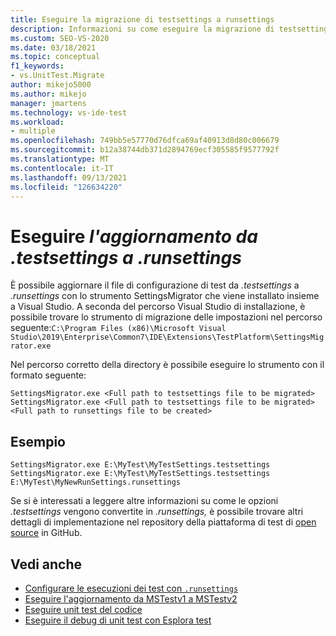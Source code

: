 ```yaml
---
title: Eseguire la migrazione di testsettings a runsettings
description: Informazioni su come eseguire la migrazione di testsettings a runsettings
ms.custom: SEO-VS-2020
ms.date: 03/18/2021
ms.topic: conceptual
f1_keywords:
- vs.UnitTest.Migrate
author: mikejo5000
ms.author: mikejo
manager: jmartens
ms.technology: vs-ide-test
ms.workload:
- multiple
ms.openlocfilehash: 749bb5e57770d76dfca69af40913d8d80c006679
ms.sourcegitcommit: b12a38744db371d2894769ecf305585f9577792f
ms.translationtype: MT
ms.contentlocale: it-IT
ms.lasthandoff: 09/13/2021
ms.locfileid: "126634220"
---
```

# <a name="upgrade-from--testsettings-to-runsettings"></a>Eseguire  *l'aggiornamento da .testsettings* *a .runsettings*

È possibile aggiornare il file di configurazione di test da *.testsettings* a *.runsettings* con lo strumento SettingsMigrator che viene installato insieme a Visual Studio. A seconda del percorso Visual Studio di installazione, è possibile trovare lo strumento di migrazione delle impostazioni nel percorso seguente:`C:\Program Files (x86)\Microsoft Visual Studio\2019\Enterprise\Common7\IDE\Extensions\TestPlatform\SettingsMigrator.exe`

Nel percorso corretto della directory è possibile eseguire lo strumento con il formato seguente:

```console
SettingsMigrator.exe <Full path to testsettings file to be migrated>
SettingsMigrator.exe <Full path to testsettings file to be migrated> <Full path to runsettings file to be created>
```

## <a name="examples"></a>Esempio
```console
SettingsMigrator.exe E:\MyTest\MyTestSettings.testsettings
SettingsMigrator.exe E:\MyTest\MyTestSettings.testsettings E:\MyTest\MyNewRunSettings.runsettings
```

Se si è interessati a leggere altre informazioni su come le opzioni *.testsettings* vengono convertite in *.runsettings,* è possibile trovare altri dettagli di implementazione nel repository della piattaforma di test di [open source](https://github.com/microsoft/vstest-docs/blob/master/RFCs/0023-TestSettings-Deprecation.md#migration) in GitHub.

## <a name="see-also"></a>Vedi anche

- [Configurare le esecuzioni dei test con `.runsettings`](../test/configure-unit-tests-by-using-a-dot-runsettings-file.md)
- [Eseguire l'aggiornamento da MSTestv1 a MSTestv2](../test/mstest-update-to-mstestv2.md)
- [Eseguire unit test del codice](../test/unit-test-your-code.md)
- [Eseguire il debug di unit test con Esplora test](../test/debug-unit-tests-with-test-explorer.md)
